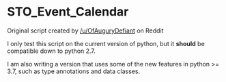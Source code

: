 # STO_Event_Calendar

Original script created by [/u/OfAuguryDefiant](https://www.reddit.com/user/OfAuguryDefiant) on Reddit

I only test this script on the current version of python, but it **should** be compatible down to python 2.7.

I am also writing a version that uses some of the new features in python >= 3.7, such as type annotations and data classes.